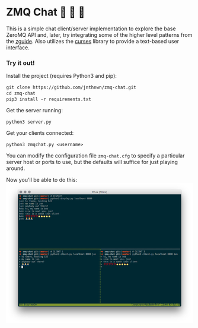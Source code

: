 # ZMQ Chat 👏 👏 👏 
This is a simple chat client/server implementation to explore the base ZeroMQ
API and, later, try integrating some of the higher level patterns from the
[zguide](http://zguide.zeromq.org/). Also utilizes the 
[curses](https://docs.python.org/3/howto/curses.html) library to provide
a text-based user interface.

### Try it out!

Install the project (requires Python3 and pip):
```
git clone https://github.com/jnthnwn/zmq-chat.git
cd zmq-chat
pip3 install -r requirements.txt
```

Get the server running:
```
python3 server.py
```

Get your clients connected:
```
python3 zmqchat.py <username>
```

You can modify the configuration file `zmq-chat.cfg` to specify
a particular server host or ports to use,
but the defaults will suffice for just playing around.

Now you'll be able to do this:
![Chat client screenshot](/images/zmq_chat_screenshot.png)
